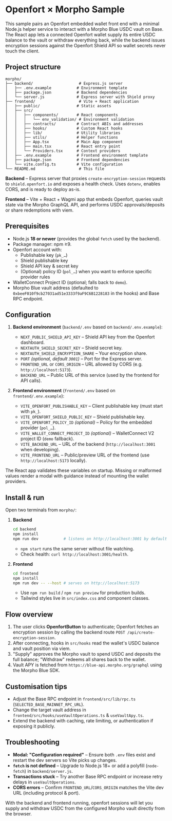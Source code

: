 # Openfort × Morpho Sample

This sample pairs an Openfort embedded wallet front end with a minimal Node.js helper service to interact with a Morpho Blue USDC vault on Base. The React app lets a connected Openfort wallet supply its entire USDC balance to the vault or withdraw everything back, while the backend issues encryption sessions against the Openfort Shield API so wallet secrets never touch the client.

## Project structure
```
morpho/
├── backend/                    # Express.js server
│   ├── .env.example           # Environment template
│   ├── package.json           # Backend dependencies
│   └── server.js              # Express server with Shield proxy
├── frontend/                   # Vite + React application
│   ├── public/                # Static assets
│   ├── src/
│   │   ├── components/        # React components
│   │   │   └── env_validation/ # Environment validation
│   │   ├── contracts/         # Contract ABIs and addresses
│   │   ├── hooks/             # Custom React hooks
│   │   ├── lib/               # Utility libraries
│   │   ├── utils/             # Helper functions
│   │   ├── App.tsx            # Main App component
│   │   ├── main.tsx           # React entry point
│   │   └── Providers.tsx      # Context providers
│   ├── .env.example           # Frontend environment template
│   ├── package.json           # Frontend dependencies
│   └── vite.config.ts         # Vite configuration
└── README.md                   # This file
```

**Backend** – Express server that proxies `create-encryption-session` requests to `shield.openfort.io` and exposes a health check. Uses `dotenv`, enables CORS, and is ready to deploy as-is.

**Frontend** – Vite + React + Wagmi app that embeds Openfort, queries vault state via the Morpho GraphQL API, and performs USDC approvals/deposits or share redemptions with viem.

## Prerequisites
- Node.js **18 or newer** (provides the global `fetch` used by the backend).
- Package manager: npm ≥9.
- Openfort account with:
  - Publishable key (`pk_…`)
  - Shield publishable key
  - Shield API key & secret key
  - (Optional) policy ID (`pol_…`) when you want to enforce specific provider rules
- WalletConnect Project ID (optional; falls back to `demo`).
- Morpho Blue vault address (defaulted to `0xbeeF010f9cb27031ad51e3333f9aF9C6B1228183` in the hooks) and Base RPC endpoint.

## Configuration
1. **Backend environment** (`backend/.env` based on `backend/.env.example`):
   - `NEXT_PUBLIC_SHIELD_API_KEY` – Shield API key from the Openfort dashboard.
   - `NEXTAUTH_SHIELD_SECRET_KEY` – Shield secret key.
   - `NEXTAUTH_SHIELD_ENCRYPTION_SHARE` – Your encryption share.
   - `PORT` *(optional, default `3001`)* – Port for the Express server.
   - `FRONTEND_URL` or `CORS_ORIGIN` – URL allowed by CORS (e.g. `http://localhost:5173`).
   - `BACKEND_URL` – Public URL of this service (used by the frontend for API calls).

2. **Frontend environment** (`frontend/.env` based on `frontend/.env.example`):
   - `VITE_OPENFORT_PUBLISHABLE_KEY` – Client publishable key (must start with `pk_`).
   - `VITE_OPENFORT_SHIELD_PUBLIC_KEY` – Shield publishable key.
   - `VITE_OPENFORT_POLICY_ID` *(optional)* – Policy for the embedded provider (`pol_…`).
   - `VITE_WALLET_CONNECT_PROJECT_ID` *(optional)* – WalletConnect V2 project ID (`demo` fallback).
   - `VITE_BACKEND_URL` – URL of the backend (`http://localhost:3001` when developing).
   - `VITE_FRONTEND_URL` – Public/preview URL of the frontend (use `http://localhost:5173` locally).

The React app validates these variables on startup. Missing or malformed values render a modal with guidance instead of mounting the wallet providers.

## Install & run
Open two terminals from `morpho/`:

1. **Backend**
   ```bash
   cd backend
   npm install
   npm run dev           # listens on http://localhost:3001 by default
   ```
   - `npm start` runs the same server without file watching.
   - Check health: `curl http://localhost:3001/health`.

2. **Frontend**
   ```bash
   cd frontend
   npm install
   npm run dev -- --host # serves on http://localhost:5173
   ```
   - Use `npm run build` / `npm run preview` for production builds.
   - Tailwind styles live in `src/index.css` and component classes.

## Flow overview
1. The user clicks **OpenfortButton** to authenticate; Openfort fetches an encryption session by calling the backend route `POST /api/create-encryption-session`.
2. After connecting, hooks in `src/hooks` read the wallet's USDC balance and vault position via viem.
3. "Supply" approves the Morpho vault to spend USDC and deposits the full balance; "Withdraw" redeems all shares back to the wallet.
4. Vault APY is fetched from `https://blue-api.morpho.org/graphql` using the Morpho Blue SDK.

## Customisation tips
- Adjust the Base RPC endpoint in `frontend/src/lib/rpc.ts` (`SELECTED_BASE_MAINNET_RPC_URL`).
- Change the target vault address in `frontend/src/hooks/useVaultOperations.ts` & `useVaultApy.ts`.
- Extend the backend with caching, rate limiting, or authentication if exposing it publicly.

## Troubleshooting
- **Modal: "Configuration required"** – Ensure both `.env` files exist and restart the dev servers so Vite picks up changes.
- **`fetch` is not defined** – Upgrade to Node.js 18+ or add a polyfill (`node-fetch`) in `backend/server.js`.
- **Transactions stuck** – Try another Base RPC endpoint or increase retry delays in `useVaultOperations`.
- **CORS errors** – Confirm `FRONTEND_URL`/`CORS_ORIGIN` matches the Vite dev URL (including protocol & port).

With the backend and frontend running, openfort sessions will let you supply and withdraw USDC from the configured Morpho vault directly from the browser.

